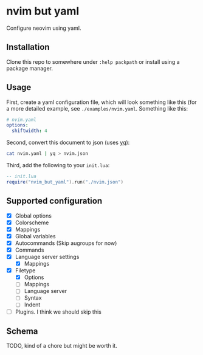 # nvim but yaml

Configure neovim using yaml.

## Installation

Clone this repo to somewhere under `:help packpath` or install using a package
manager.

## Usage

First, create a yaml configuration file, which will look something like this
(for a more detailed example, see `./examples/nvim.yaml`.
Something like this:

```yaml
# nvim.yaml
options:
  shiftwidth: 4
```

Second, convert this document to json (uses
[yq](https://github.com/mikefarah/yq)):

```sh
cat nvim.yaml | yq > nvim.json
```

Third, add the following to your `init.lua`:

```lua
-- init.lua
require("nvim_but_yaml").run("./nvim.json")
```

## Supported configuration

- [x] Global options
- [x] Colorscheme
- [x] Mappings
- [x] Global variables
- [x] Autocommands (Skip augroups for now)
- [x] Commands
- [x] Language server settings
  - [x] Mappings
- [x] Filetype
  - [x] Options
  - [ ] Mappings
  - [ ] Language server
  - [ ] Syntax
  - [ ] Indent
- [ ] Plugins. I think we should skip this

## Schema

TODO, kind of a chore but might be worth it.
